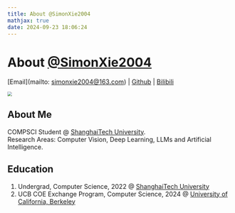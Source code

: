 ```yaml
---
title: About @SimonXie2004
mathjax: true
date: 2024-09-23 18:06:24
---
```


# About [@SimonXie2004](https://github.com/SimonXie2004)

[Email](mailto: simonxie2004@163.com) | [Github](https://github.com/SimonXie2004) | [Bilibili](https://space.bilibili.com/240808340)

<img src="/images/about/me.jpg" style="zoom:60%">

## About Me

COMPSCI Student @ [ShanghaiTech University](https://www.shanghaitech.edu.cn/).  
Research Areas: Computer Vision, Deep Learning, LLMs and Artificial Intelligence.  

## Education

1. Undergrad, Computer Science, 2022 @ [ShanghaiTech University](https://www.shanghaitech.edu.cn/)
2. UCB COE Exchange Program, Computer Science, 2024 @ [University of California, Berkeley](https://www.berkeley.edu/)

